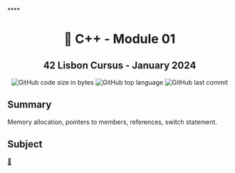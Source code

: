
****<h1 align="center">
	📖 C++ - Module 01
</h1>

<h2 align="center">
	42 Lisbon Cursus - January 2024
</h2>

<p align="center">
	<img alt="GitHub code size in bytes" src="https://img.shields.io/github/languages/code-size/MrFacundo/42_CPP01?color=lightblue" />
	<img alt="GitHub top language" src="https://img.shields.io/github/languages/top/MrFacundo/42_CPP01?color=blue" />
	<img alt="GitHub last commit" src="https://img.shields.io/github/last-commit/MrFacundo/42_CPP01?color=green" />
</p>

## Summary

Memory allocation, pointers to members, references, switch statement.

## Subject
[📗️](en.subject.pdf) 

